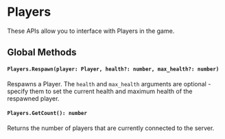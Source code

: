 # Players

These APIs allow you to interface with Players in the game.

## Global Methods

#### `Players.Respawn(player: Player, health?: number, max_health?: number)`

Respawns a Player. The `health` and `max_health` arguments are optional - specify them to set the current health and maximum health of the respawned player.

#### `Players.GetCount(): number`

Returns the number of players that are currently connected to the server.